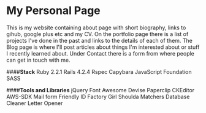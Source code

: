 # My Personal Page

This is my website containing about page with short biography, links to gihub, google plus etc and my CV. On the portfolio page there is a list of projects I've done in the past and links to the details of each of them. The Blog page is where I'll post articles about things I'm interested about or stuff I recently learned about. Under Contact there is a form from where people can get in touch with me.

####**Stack**
Ruby 2.2.1
Rails 4.2.4
Rspec
Capybara
JavaScript
Foundation
SASS


####**Tools and Libraries**
jQuery
Font Awesome
Devise
Paperclip
CKEditor
AWS-SDK
Mail form
Friendly ID
Factory Girl
Shoulda Matchers
Database Cleaner
Letter Opener
